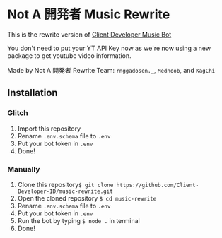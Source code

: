 # Not A 開発者 Music Rewrite
This is the rewrite version of [Client Developer Music Bot](https://github.com/Client-Developer-ID/music-bot-example)

You don't need to put your YT API Key now as we're now using a new package to get youtube video information.

Made by Not A 開発者 Rewrite Team: `rnggadosen._`, `Mednoob`, and `KagChi`

## Installation
### Glitch
1. Import this repository
2. Rename `.env.schema` file to `.env`
3. Put your bot token in `.env`
4. Done!

### Manually
1. Clone this repository`$ git clone https://github.com/Client-Developer-ID/music-rewrite.git`
2. Open the cloned repository `$ cd music-rewrite`
3. Rename `.env.schema` file to `.env`
4. Put your bot token in `.env`
5. Run the bot by typing `$ node .` in terminal
6. Done!
